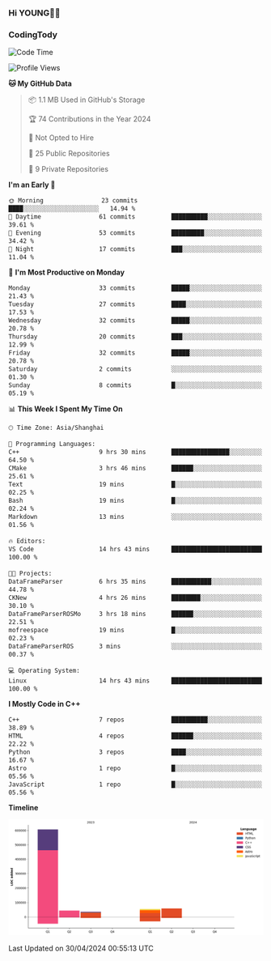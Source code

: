 <!--
**IHKYoung/IHKYoung** is a ✨ _special_ ✨ repository because its `README.md` (this file) appears on your GitHub profile.

Here are some ideas to get you started:

- 🔭 I’m currently working on ...
- 🌱 I’m currently learning ...
- 👯 I’m looking to collaborate on ...
- 🤔 I’m looking for help with ...
- 💬 Ask me about ...
- 📫 How to reach me: ...
- 😄 Pronouns: ...
- ⚡ Fun fact: ...
-->

### Hi YOUNG👋🏻


### CodingTody
<!--START_SECTION:waka-->
![Code Time](http://img.shields.io/badge/Code%20Time-12%20hrs%2049%20mins-blue)

![Profile Views](http://img.shields.io/badge/Profile%20Views-5-blue)

**🐱 My GitHub Data** 

> 📦 1.1 MB Used in GitHub's Storage 
 > 
> 🏆 74 Contributions in the Year 2024
 > 
> 🚫 Not Opted to Hire
 > 
> 📜 25 Public Repositories 
 > 
> 🔑 9 Private Repositories 
 > 
**I'm an Early 🐤** 

```text
🌞 Morning                23 commits          ████░░░░░░░░░░░░░░░░░░░░░   14.94 % 
🌆 Daytime                61 commits          ██████████░░░░░░░░░░░░░░░   39.61 % 
🌃 Evening                53 commits          █████████░░░░░░░░░░░░░░░░   34.42 % 
🌙 Night                  17 commits          ███░░░░░░░░░░░░░░░░░░░░░░   11.04 % 
```
📅 **I'm Most Productive on Monday** 

```text
Monday                   33 commits          █████░░░░░░░░░░░░░░░░░░░░   21.43 % 
Tuesday                  27 commits          ████░░░░░░░░░░░░░░░░░░░░░   17.53 % 
Wednesday                32 commits          █████░░░░░░░░░░░░░░░░░░░░   20.78 % 
Thursday                 20 commits          ███░░░░░░░░░░░░░░░░░░░░░░   12.99 % 
Friday                   32 commits          █████░░░░░░░░░░░░░░░░░░░░   20.78 % 
Saturday                 2 commits           ░░░░░░░░░░░░░░░░░░░░░░░░░   01.30 % 
Sunday                   8 commits           █░░░░░░░░░░░░░░░░░░░░░░░░   05.19 % 
```


📊 **This Week I Spent My Time On** 

```text
🕑︎ Time Zone: Asia/Shanghai

💬 Programming Languages: 
C++                      9 hrs 30 mins       ████████████████░░░░░░░░░   64.50 % 
CMake                    3 hrs 46 mins       ██████░░░░░░░░░░░░░░░░░░░   25.61 % 
Text                     19 mins             █░░░░░░░░░░░░░░░░░░░░░░░░   02.25 % 
Bash                     19 mins             █░░░░░░░░░░░░░░░░░░░░░░░░   02.24 % 
Markdown                 13 mins             ░░░░░░░░░░░░░░░░░░░░░░░░░   01.56 % 

🔥 Editors: 
VS Code                  14 hrs 43 mins      █████████████████████████   100.00 % 

🐱‍💻 Projects: 
DataFrameParser          6 hrs 35 mins       ███████████░░░░░░░░░░░░░░   44.78 % 
CKNew                    4 hrs 26 mins       ████████░░░░░░░░░░░░░░░░░   30.10 % 
DataFrameParserROSMo     3 hrs 18 mins       ██████░░░░░░░░░░░░░░░░░░░   22.51 % 
mofreespace              19 mins             █░░░░░░░░░░░░░░░░░░░░░░░░   02.23 % 
DataFrameParserROS       3 mins              ░░░░░░░░░░░░░░░░░░░░░░░░░   00.37 % 

💻 Operating System: 
Linux                    14 hrs 43 mins      █████████████████████████   100.00 % 
```

**I Mostly Code in C++** 

```text
C++                      7 repos             ██████████░░░░░░░░░░░░░░░   38.89 % 
HTML                     4 repos             ██████░░░░░░░░░░░░░░░░░░░   22.22 % 
Python                   3 repos             ████░░░░░░░░░░░░░░░░░░░░░   16.67 % 
Astro                    1 repo              █░░░░░░░░░░░░░░░░░░░░░░░░   05.56 % 
JavaScript               1 repo              █░░░░░░░░░░░░░░░░░░░░░░░░   05.56 % 
```



**Timeline**

![Lines of Code chart](https://raw.githubusercontent.com/IHKYoung/IHKYoung/baseline/assets/bar_graph.png)


 Last Updated on 30/04/2024 00:55:13 UTC
<!--END_SECTION:waka-->

